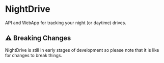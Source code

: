 # NightDrive
API and WebApp for tracking your night (or daytime) drives. 

## ⚠️ Breaking Changes 
NightDrive is still in early stages of development so please note that it is like for changes to break things.
